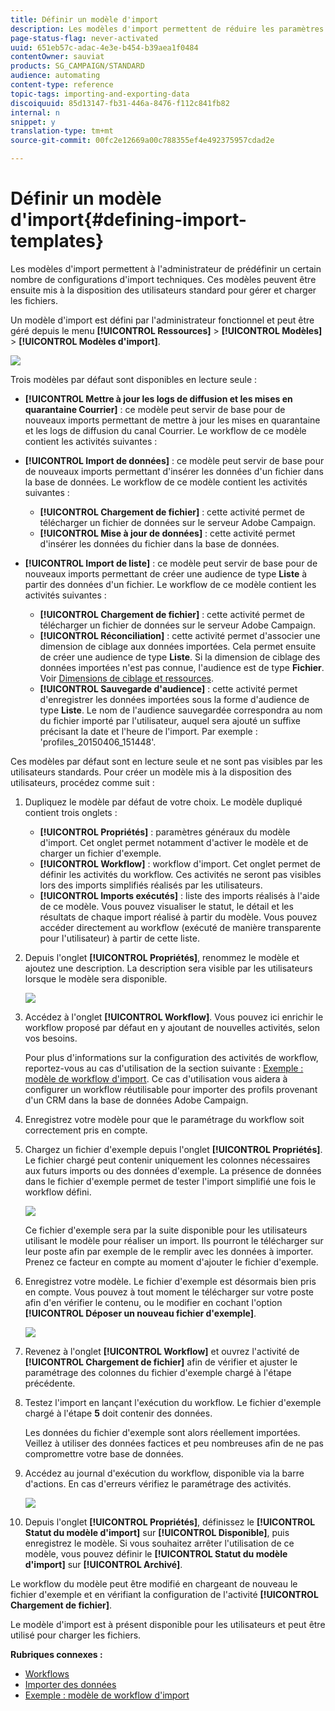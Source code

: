 ```yaml
---
title: Définir un modèle d'import
description: Les modèles d'import permettent de réduire les paramètres nécessaires et d'importer plus rapidement les données.
page-status-flag: never-activated
uuid: 651eb57c-adac-4e3e-b454-b39aea1f0484
contentOwner: sauviat
products: SG_CAMPAIGN/STANDARD
audience: automating
content-type: reference
topic-tags: importing-and-exporting-data
discoiquuid: 85d13147-fb31-446a-8476-f112c841fb82
internal: n
snippet: y
translation-type: tm+mt
source-git-commit: 00fc2e12669a00c788355ef4e492375957cdad2e

---
```



# Définir un modèle d'import{#defining-import-templates}

Les modèles d'import permettent à l'administrateur de prédéfinir un certain nombre de configurations d'import techniques. Ces modèles peuvent être ensuite mis à la disposition des utilisateurs standard pour gérer et charger les fichiers.

Un modèle d'import est défini par l'administrateur fonctionnel et peut être géré depuis le menu **[!UICONTROL Ressources]** &gt; **[!UICONTROL Modèles]** &gt; **[!UICONTROL Modèles d'import]**.

![](assets/import_template_list.png)

Trois modèles par défaut sont disponibles en lecture seule :

* **[!UICONTROL Mettre à jour les logs de diffusion et les mises en quarantaine Courrier]** : ce modèle peut servir de base pour de nouveaux imports permettant de mettre à jour les mises en quarantaine et les logs de diffusion du canal Courrier. Le workflow de ce modèle contient les activités suivantes :
* **[!UICONTROL Import de données]** : ce modèle peut servir de base pour de nouveaux imports permettant d'insérer les données d'un fichier dans la base de données. Le workflow de ce modèle contient les activités suivantes :

   * **[!UICONTROL Chargement de fichier]** : cette activité permet de télécharger un fichier de données sur le serveur Adobe Campaign.
   * **[!UICONTROL Mise à jour de données]** : cette activité permet d'insérer les données du fichier dans la base de données.

* **[!UICONTROL Import de liste]** : ce modèle peut servir de base pour de nouveaux imports permettant de créer une audience de type **Liste** à partir des données d'un fichier. Le workflow de ce modèle contient les activités suivantes :

   * **[!UICONTROL Chargement de fichier]** : cette activité permet de télécharger un fichier de données sur le serveur Adobe Campaign.
   * **[!UICONTROL Réconciliation]** : cette activité permet d'associer une dimension de ciblage aux données importées. Cela permet ensuite de créer une audience de type **Liste**. Si la dimension de ciblage des données importées n'est pas connue, l'audience est de type **Fichier**. Voir [Dimensions de ciblage et ressources](../../automating/using/query.md#targeting-dimensions-and-resources).
   * **[!UICONTROL Sauvegarde d'audience]** : cette activité permet d'enregistrer les données importées sous la forme d'audience de type **Liste**. Le nom de l'audience sauvegardée correspondra au nom du fichier importé par l'utilisateur, auquel sera ajouté un suffixe précisant la date et l'heure de l'import. Par exemple : 'profiles_20150406_151448'.

Ces modèles par défaut sont en lecture seule et ne sont pas visibles par les utilisateurs standards. Pour créer un modèle mis à la disposition des utilisateurs, procédez comme suit :

1. Dupliquez le modèle par défaut de votre choix. Le modèle dupliqué contient trois onglets :

   * **[!UICONTROL Propriétés]** : paramètres généraux du modèle d'import. Cet onglet permet notamment d'activer le modèle et de charger un fichier d'exemple.
   * **[!UICONTROL Workflow]** : workflow d'import. Cet onglet permet de définir les activités du workflow. Ces activités ne seront pas visibles lors des imports simplifiés réalisés par les utilisateurs.
   * **[!UICONTROL Imports exécutés]** : liste des imports réalisés à l'aide de ce modèle. Vous pouvez visualiser le statut, le détail et les résultats de chaque import réalisé à partir du modèle. Vous pouvez accéder directement au workflow (exécuté de manière transparente pour l'utilisateur) à partir de cette liste.

1. Depuis l'onglet **[!UICONTROL Propriétés]**, renommez le modèle et ajoutez une description. La description sera visible par les utilisateurs lorsque le modèle sera disponible.

   ![](assets/simplified_import_model1.png)

1. Accédez à l'onglet **[!UICONTROL Workflow]**. Vous pouvez ici enrichir le workflow proposé par défaut en y ajoutant de nouvelles activités, selon vos besoins.

   Pour plus d'informations sur la configuration des activités de workflow, reportez-vous au cas d'utilisation de la section suivante : [Exemple : modèle de workflow d'import](../../automating/using/importing-data.md#example--import-workflow-template). Ce cas d'utilisation vous aidera à configurer un workflow réutilisable pour importer des profils provenant d'un CRM dans la base de données Adobe Campaign.

1. Enregistrez votre modèle pour que le paramétrage du workflow soit correctement pris en compte.
1. Chargez un fichier d'exemple depuis l'onglet **[!UICONTROL Propriétés]**. Le fichier chargé peut contenir uniquement les colonnes nécessaires aux futurs imports ou des données d'exemple. La présence de données dans le fichier d'exemple permet de tester l'import simplifié une fois le workflow défini.

   ![](assets/import_template_sample.png)

   Ce fichier d'exemple sera par la suite disponible pour les utilisateurs utilisant le modèle pour réaliser un import. Ils pourront le télécharger sur leur poste afin par exemple de le remplir avec les données à importer. Prenez ce facteur en compte au moment d'ajouter le fichier d'exemple.

1. Enregistrez votre modèle. Le fichier d'exemple est désormais bien pris en compte. Vous pouvez à tout moment le télécharger sur votre poste afin d'en vérifier le contenu, ou le modifier en cochant l'option **[!UICONTROL Déposer un nouveau fichier d'exemple]**.

   ![](assets/simplified_import_model2.png)

1. Revenez à l'onglet **[!UICONTROL Workflow]** et ouvrez l'activité de **[!UICONTROL Chargement de fichier]** afin de vérifier et ajuster le paramétrage des colonnes du fichier d'exemple chargé à l'étape précédente.
1. Testez l'import en lançant l'exécution du workflow. Le fichier d'exemple chargé à l'étape **5** doit contenir des données.

   Les données du fichier d'exemple sont alors réellement importées. Veillez à utiliser des données factices et peu nombreuses afin de ne pas compromettre votre base de données.

1. Accédez au journal d'exécution du workflow, disponible via la barre d'actions. En cas d'erreurs vérifiez le paramétrage des activités.

   ![](assets/simplified_import_model3.png)

1. Depuis l'onglet **[!UICONTROL Propriétés]**, définissez le **[!UICONTROL Statut du modèle d'import]** sur **[!UICONTROL Disponible]**, puis enregistrez le modèle. Si vous souhaitez arrêter l'utilisation de ce modèle, vous pouvez définir le **[!UICONTROL Statut du modèle d'import]** sur **[!UICONTROL Archivé]**.

Le workflow du modèle peut être modifié en chargeant de nouveau le fichier d'exemple et en vérifiant la configuration de l'activité **[!UICONTROL Chargement de fichier]**.

Le modèle d'import est à présent disponible pour les utilisateurs et peut être utilisé pour charger les fichiers.

**Rubriques connexes :**

* [Workflows](../../automating/using/discovering-workflows.md)
* [Importer des données](../../automating/using/importing-data.md)
* [Exemple : modèle de workflow d'import   ](../../automating/using/importing-data.md#example--import-workflow-template)

